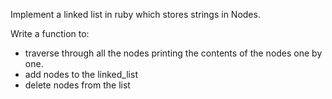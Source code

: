 Implement a linked list in ruby which stores strings in Nodes.

Write a function to: 

- traverse through all the nodes printing the contents of the nodes one by one.
- add nodes to the linked_list
- delete nodes from the list


